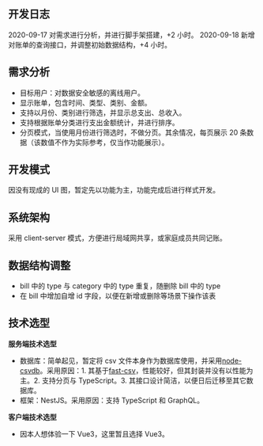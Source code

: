 ## 开发日志

2020-09-17 对需求进行分析，并进行脚手架搭建，+2 小时。
2020-09-18 新增对账单的查询接口，并调整初始数据结构，+4 小时。

## 需求分析

- 目标用户：对数据安全敏感的离线用户。
- 显示账单，包含时间、类型、类别、金额。
- 支持以月份、类别进行筛选，并显示总支出、总收入。
- 支持根据账单分类进行支出金额统计，并进行排序。
- 分页模式，当使用月份进行筛选时，不做分页。其余情况，每页展示 20 条数据（该数值不作为实际参考，仅当作功能展示）。

## 开发模式

因没有现成的 UI 图，暂定先以功能为主，功能完成后进行样式开发。

## 系统架构

采用 client-server 模式，方便进行局域网共享，或家庭成员共同记账。

## 数据结构调整

- bill 中的 type 与 category 中的 type 重复，随删除 bill 中的 type
- 在 bill 中增加自增 id 字段，以便在新增或删除等场景下操作该表

## 技术选型

**服务端技术选型**

- 数据库：简单起见，暂定将 csv 文件本身作为数据库使用，并采用[node-csvdb](https://github.com/ysnglt/node-csvdb)。采用原因：1. 其基于[fast-csv](https://github.com/C2FO/fast-csv)，性能较好，但其封装并没有以性能为主。2. 支持分页与 TypeScript。3. 其接口设计简洁，以便日后迁移至其它数据库。
- 框架：NestJS。采用原因：支持 TypeScript 和 GraphQL。

**客户端技术选型**

- 因本人想体验一下 Vue3，这里暂且选择 Vue3。

